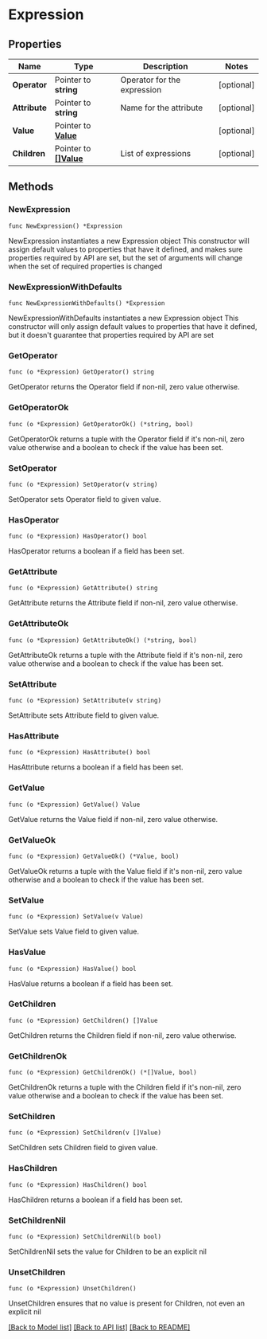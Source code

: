 # Expression

## Properties

Name | Type | Description | Notes
------------ | ------------- | ------------- | -------------
**Operator** | Pointer to **string** | Operator for the expression | [optional] 
**Attribute** | Pointer to **string** | Name for the attribute | [optional] 
**Value** | Pointer to [**Value**](Value.md) |  | [optional] 
**Children** | Pointer to [**[]Value**](Value.md) | List of expressions | [optional] 

## Methods

### NewExpression

`func NewExpression() *Expression`

NewExpression instantiates a new Expression object
This constructor will assign default values to properties that have it defined,
and makes sure properties required by API are set, but the set of arguments
will change when the set of required properties is changed

### NewExpressionWithDefaults

`func NewExpressionWithDefaults() *Expression`

NewExpressionWithDefaults instantiates a new Expression object
This constructor will only assign default values to properties that have it defined,
but it doesn't guarantee that properties required by API are set

### GetOperator

`func (o *Expression) GetOperator() string`

GetOperator returns the Operator field if non-nil, zero value otherwise.

### GetOperatorOk

`func (o *Expression) GetOperatorOk() (*string, bool)`

GetOperatorOk returns a tuple with the Operator field if it's non-nil, zero value otherwise
and a boolean to check if the value has been set.

### SetOperator

`func (o *Expression) SetOperator(v string)`

SetOperator sets Operator field to given value.

### HasOperator

`func (o *Expression) HasOperator() bool`

HasOperator returns a boolean if a field has been set.

### GetAttribute

`func (o *Expression) GetAttribute() string`

GetAttribute returns the Attribute field if non-nil, zero value otherwise.

### GetAttributeOk

`func (o *Expression) GetAttributeOk() (*string, bool)`

GetAttributeOk returns a tuple with the Attribute field if it's non-nil, zero value otherwise
and a boolean to check if the value has been set.

### SetAttribute

`func (o *Expression) SetAttribute(v string)`

SetAttribute sets Attribute field to given value.

### HasAttribute

`func (o *Expression) HasAttribute() bool`

HasAttribute returns a boolean if a field has been set.

### GetValue

`func (o *Expression) GetValue() Value`

GetValue returns the Value field if non-nil, zero value otherwise.

### GetValueOk

`func (o *Expression) GetValueOk() (*Value, bool)`

GetValueOk returns a tuple with the Value field if it's non-nil, zero value otherwise
and a boolean to check if the value has been set.

### SetValue

`func (o *Expression) SetValue(v Value)`

SetValue sets Value field to given value.

### HasValue

`func (o *Expression) HasValue() bool`

HasValue returns a boolean if a field has been set.

### GetChildren

`func (o *Expression) GetChildren() []Value`

GetChildren returns the Children field if non-nil, zero value otherwise.

### GetChildrenOk

`func (o *Expression) GetChildrenOk() (*[]Value, bool)`

GetChildrenOk returns a tuple with the Children field if it's non-nil, zero value otherwise
and a boolean to check if the value has been set.

### SetChildren

`func (o *Expression) SetChildren(v []Value)`

SetChildren sets Children field to given value.

### HasChildren

`func (o *Expression) HasChildren() bool`

HasChildren returns a boolean if a field has been set.

### SetChildrenNil

`func (o *Expression) SetChildrenNil(b bool)`

 SetChildrenNil sets the value for Children to be an explicit nil

### UnsetChildren
`func (o *Expression) UnsetChildren()`

UnsetChildren ensures that no value is present for Children, not even an explicit nil

[[Back to Model list]](../README.md#documentation-for-models) [[Back to API list]](../README.md#documentation-for-api-endpoints) [[Back to README]](../README.md)



